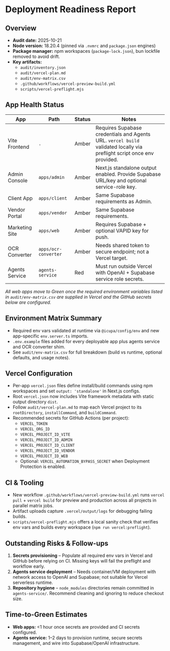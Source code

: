 # Deployment Readiness Report

## Overview
- **Audit date:** 2025-10-21
- **Node version:** 18.20.4 (pinned via `.nvmrc` and `package.json` engines)
- **Package manager:** npm workspaces (`package-lock.json`), bun lockfile removed to avoid drift.
- **Key artifacts:**
  - `audit/inventory.json`
  - `audit/vercel-plan.md`
  - `audit/env-matrix.csv`
  - `.github/workflows/vercel-preview-build.yml`
  - `scripts/vercel-preflight.mjs`

## App Health Status
| App | Path | Status | Notes |
| --- | --- | --- | --- |
| Vite Frontend | `.` | Amber | Requires Supabase credentials and Agents URL. `vercel build` validated locally via preflight script once env provided. |
| Admin Console | `apps/admin` | Amber | Next.js standalone output enabled. Provide Supabase URL/key and optional service-role key. |
| Client App | `apps/client` | Amber | Same Supabase requirements as Admin. |
| Vendor Portal | `apps/vendor` | Amber | Same Supabase requirements. |
| Marketing Site | `apps/web` | Amber | Requires Supabase + optional VAPID key for push. |
| OCR Converter | `apps/ocr-converter` | Amber | Needs shared token to secure endpoint; not a Vercel target. |
| Agents Service | `agents-service` | Red | Must run outside Vercel with OpenAI + Supabase service role secrets. |

_All web apps move to Green once the required environment variables listed in `audit/env-matrix.csv` are supplied in Vercel and the GitHub secrets below are configured._

## Environment Matrix Summary
- Required env vars validated at runtime via `@icupa/config/env` and new app-specific `env.server.ts` imports.
- `.env.example` files added for every deployable app plus agents service and OCR converter shim.
- See `audit/env-matrix.csv` for full breakdown (build vs runtime, optional defaults, and usage notes).

## Vercel Configuration
- Per-app `vercel.json` files define install/build commands using npm workspaces and set `output: 'standalone'` in Next.js configs.
- Root `vercel.json` now includes Vite framework metadata with static output directory `dist`.
- Follow `audit/vercel-plan.md` to map each Vercel project to its `rootDirectory`, `installCommand`, and `buildCommand`.
- Recommended secrets for GitHub Actions (per project):
  - `VERCEL_TOKEN`
  - `VERCEL_ORG_ID`
  - `VERCEL_PROJECT_ID_VITE`
  - `VERCEL_PROJECT_ID_ADMIN`
  - `VERCEL_PROJECT_ID_CLIENT`
  - `VERCEL_PROJECT_ID_VENDOR`
  - `VERCEL_PROJECT_ID_WEB`
  - Optional: `VERCEL_AUTOMATION_BYPASS_SECRET` when Deployment Protection is enabled.

## CI & Tooling
- New workflow `.github/workflows/vercel-preview-build.yml` runs `vercel pull` + `vercel build` for preview and production across all projects in parallel matrix jobs.
- Artifact uploads capture `.vercel/output/logs` for debugging failing builds.
- `scripts/vercel-preflight.mjs` offers a local sanity check that verifies env vars and builds every workspace (`npm run vercel:preflight`).

## Outstanding Risks & Follow-ups
1. **Secrets provisioning** – Populate all required env vars in Vercel and GitHub before relying on CI. Missing keys will fail the preflight and workflow early.
2. **Agents service deployment** – Needs container/VM deployment with network access to OpenAI and Supabase; not suitable for Vercel serverless runtime.
3. **Repository hygiene** – `node_modules` directories remain committed in `agents-service/`. Recommend cleaning and ignoring to reduce checkout size.

## Time-to-Green Estimates
- **Web apps:** <1 hour once secrets are provided and CI secrets configured.
- **Agents service:** 1–2 days to provision runtime, secure secrets management, and wire into Supabase/OpenAI infrastructure.
